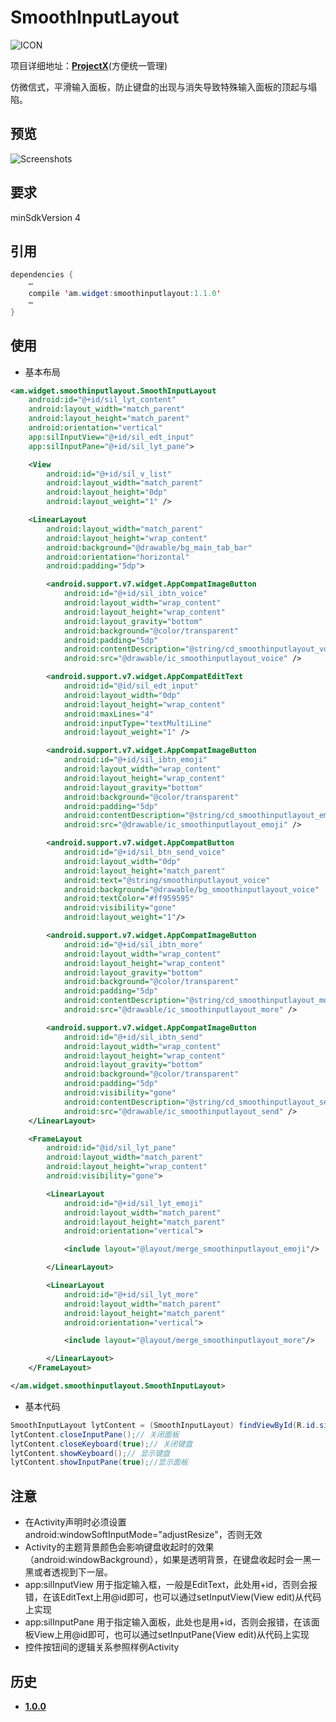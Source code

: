 # SmoothInputLayout
![ICON](https://raw.githubusercontent.com/AlexMofer/ProjectX/master/smoothinputlayout/icon.png)

项目详细地址：[**ProjectX**](https://github.com/AlexMofer/ProjectX/tree/master/smoothinputlayout)(方便统一管理)

仿微信式，平滑输入面板，防止键盘的出现与消失导致特殊输入面板的顶起与塌陷。
## 预览
![Screenshots](https://raw.githubusercontent.com/AlexMofer/ProjectX/master/smoothinputlayout/screenshots.gif)
## 要求
minSdkVersion 4
## 引用
```java
dependencies {
    ⋯
    compile 'am.widget:smoothinputlayout:1.1.0'
    ⋯
}
```
## 使用
- 基本布局
```xml
<am.widget.smoothinputlayout.SmoothInputLayout
    android:id="@+id/sil_lyt_content"
    android:layout_width="match_parent"
    android:layout_height="match_parent"
    android:orientation="vertical"
    app:silInputView="@+id/sil_edt_input"
    app:silInputPane="@+id/sil_lyt_pane">

    <View
        android:id="@+id/sil_v_list"
        android:layout_width="match_parent"
        android:layout_height="0dp"
        android:layout_weight="1" />

    <LinearLayout
        android:layout_width="match_parent"
        android:layout_height="wrap_content"
        android:background="@drawable/bg_main_tab_bar"
        android:orientation="horizontal"
        android:padding="5dp">

        <android.support.v7.widget.AppCompatImageButton
            android:id="@+id/sil_ibtn_voice"
            android:layout_width="wrap_content"
            android:layout_height="wrap_content"
            android:layout_gravity="bottom"
            android:background="@color/transparent"
            android:padding="5dp"
            android:contentDescription="@string/cd_smoothinputlayout_voice"
            android:src="@drawable/ic_smoothinputlayout_voice" />

        <android.support.v7.widget.AppCompatEditText
            android:id="@id/sil_edt_input"
            android:layout_width="0dp"
            android:layout_height="wrap_content"
            android:maxLines="4"
            android:inputType="textMultiLine"
            android:layout_weight="1" />

        <android.support.v7.widget.AppCompatImageButton
            android:id="@+id/sil_ibtn_emoji"
            android:layout_width="wrap_content"
            android:layout_height="wrap_content"
            android:layout_gravity="bottom"
            android:background="@color/transparent"
            android:padding="5dp"
            android:contentDescription="@string/cd_smoothinputlayout_emoji"
            android:src="@drawable/ic_smoothinputlayout_emoji" />

        <android.support.v7.widget.AppCompatButton
            android:id="@+id/sil_btn_send_voice"
            android:layout_width="0dp"
            android:layout_height="match_parent"
            android:text="@string/smoothinputlayout_voice"
            android:background="@drawable/bg_smoothinputlayout_voice"
            android:textColor="#ff959595"
            android:visibility="gone"
            android:layout_weight="1"/>

        <android.support.v7.widget.AppCompatImageButton
            android:id="@+id/sil_ibtn_more"
            android:layout_width="wrap_content"
            android:layout_height="wrap_content"
            android:layout_gravity="bottom"
            android:background="@color/transparent"
            android:padding="5dp"
            android:contentDescription="@string/cd_smoothinputlayout_more"
            android:src="@drawable/ic_smoothinputlayout_more" />

        <android.support.v7.widget.AppCompatImageButton
            android:id="@+id/sil_ibtn_send"
            android:layout_width="wrap_content"
            android:layout_height="wrap_content"
            android:layout_gravity="bottom"
            android:background="@color/transparent"
            android:padding="5dp"
            android:visibility="gone"
            android:contentDescription="@string/cd_smoothinputlayout_send"
            android:src="@drawable/ic_smoothinputlayout_send" />
    </LinearLayout>

    <FrameLayout
        android:id="@id/sil_lyt_pane"
        android:layout_width="match_parent"
        android:layout_height="wrap_content"
        android:visibility="gone">

        <LinearLayout
            android:id="@+id/sil_lyt_emoji"
            android:layout_width="match_parent"
            android:layout_height="match_parent"
            android:orientation="vertical">

            <include layout="@layout/merge_smoothinputlayout_emoji"/>

        </LinearLayout>

        <LinearLayout
            android:id="@+id/sil_lyt_more"
            android:layout_width="match_parent"
            android:layout_height="match_parent"
            android:orientation="vertical">

            <include layout="@layout/merge_smoothinputlayout_more"/>

        </LinearLayout>
    </FrameLayout>

</am.widget.smoothinputlayout.SmoothInputLayout>
```
- 基本代码
```java
SmoothInputLayout lytContent = (SmoothInputLayout) findViewById(R.id.sil_lyt_content);
lytContent.closeInputPane();// 关闭面板
lytContent.closeKeyboard(true);// 关闭键盘
lytContent.showKeyboard();// 显示键盘
lytContent.showInputPane(true);//显示面板
```
## 注意
- 在Activity声明时必须设置android:windowSoftInputMode="adjustResize"，否则无效
- Activity的主题背景颜色会影响键盘收起时的效果（android:windowBackground），如果是透明背景，在键盘收起时会一黑一黑或者透视到下一层。
- app:silInputView 用于指定输入框，一般是EditText，此处用+id，否则会报错，在该EditText上用@id即可，也可以通过setInputView(View edit)从代码上实现
- app:silInputPane 用于指定输入面板，此处也是用+id，否则会报错，在该面板View上用@id即可，也可以通过setInputPane(View edit)从代码上实现
- 控件按钮间的逻辑关系参照样例Activity

## 历史
- [**1.0.0**](https://bintray.com/alexmofer/maven/SmoothInputLayout/1.0.0)